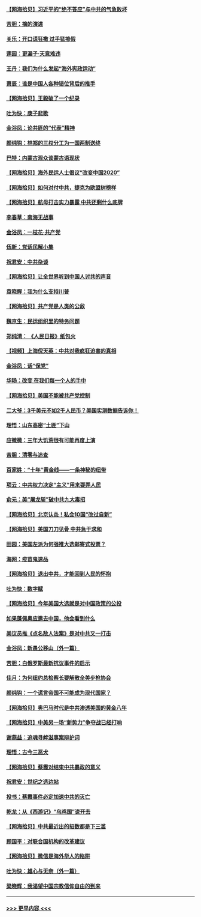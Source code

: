 #### [【网海拾贝】习近平的“绝不答应”与中共的气急败坏](../pages/nsc993/n12382819.md?t=09060202) 
#### [苦胆：摘的演进](../pages/nsc993/n12382619.md?t=09060202) 
#### [关乐：开口谎狂撒 过手猛掺假](../pages/nsc993/n12382604.md?t=09060202) 
#### [莲园：更漏子‧天意难违](../pages/nsc993/n12382598.md?t=09060202) 
#### [王丹：我们为什么发起“海外宪政运动”](../pages/nsc993/n12380286.md?t=09060202) 
#### [萧辰：谁是中国人各种错位背后的推手](../pages/nsc993/n12379800.md?t=09060202) 
#### [【网海拾贝】王毅破了一个纪录](../pages/nsc993/n12379251.md?t=09060202) 
#### [吐为快：庚子悲歌](../pages/nsc993/n12378821.md?t=09060202) 
#### [金浴凤：论共匪的“代表”精神](../pages/nsc993/n12377546.md?t=09060202) 
#### [颜纯钩：林郑的三权分工为一国两制送终](../pages/nsc993/n12377306.md?t=09060202) 
#### [巴特：内蒙古观众谈蒙古语现状](../pages/nsc993/n12376923.md?t=09060202) 
#### [【网海拾贝】海外民运人士倡议“改变中国2020”](../pages/nsc993/n12376682.md?t=09060202) 
#### [【网海拾贝】如何对付中共，捷克为欧盟树榜样](../pages/nsc993/n12374209.md?t=09060202) 
#### [【网海拾贝】航母打击实力暴露 中共还剩什么底牌](../pages/nsc993/n12371825.md?t=09060202) 
#### [李春草：南海无战事](../pages/nsc993/n12371159.md?t=09060202) 
#### [金浴凤：一枝花·共产党](../pages/nsc993/n12368757.md?t=09060202) 
#### [伍新：党话民解小集](../pages/nsc993/n12366907.md?t=09060202) 
#### [祝君安：中共杂谈](../pages/nsc993/n12366076.md?t=09060202) 
#### [【网海拾贝】让全世界听到中国人讨共的声音](../pages/nsc993/n12365569.md?t=09060202) 
#### [袁晓辉：我为什么支持川普](../pages/nsc993/n12362670.md?t=09060202) 
#### [【网海拾贝】共产党是人类的公敌](../pages/nsc993/n12363182.md?t=09060202) 
#### [魏京生：民运组织里的特务问题](../pages/nsc993/n12363010.md?t=09060202) 
#### [郑纯清： 《人民日报》纸包火](../pages/nsc993/n12362706.md?t=09060202) 
#### [【视频】上海倪天英：中共对我疯狂迫害的真相](../pages/nsc993/n12356341.md?t=09060202) 
#### [金浴凤：话“保党”](../pages/nsc993/n12361867.md?t=09060202) 
#### [华旸：改变 在我们每一个人的手中](../pages/nsc993/n12361774.md?t=09060202) 
#### [【网海拾贝】美国不能被共产党控制](../pages/nsc993/n12360271.md?t=09060202) 
#### [二大爷：3千美元不如2千人民币？美国实测数据告诉你！](../pages/nsc993/n12358563.md?t=09060202) 
#### [理悟：山东高密“土匪”下山](../pages/nsc993/n12358535.md?t=09060202) 
#### [应微微：三年大饥荒很有可能再度上演](../pages/nsc993/n12358523.md?t=09060202) 
#### [苦胆：清零与追查](../pages/nsc993/n12358501.md?t=09060202) 
#### [百家姓：“十年”黄金线——一条神秘的纽带](../pages/nsc993/n12358319.md?t=09060202) 
#### [项云：中共权力决定“主义”用来耍弄人民](../pages/nsc993/n12358172.md?t=09060202) 
#### [俞元：美“屠龙斩”破中共九大毒招](../pages/nsc993/n12357822.md?t=09060202) 
#### [【网海拾贝】北京认怂！私会10国“改过自新”](../pages/nsc993/n12357784.md?t=09060202) 
#### [【网海拾贝】美国刀刀见骨 中共急于求和](../pages/nsc993/n12355511.md?t=09060202) 
#### [田园：美国左派为何强推大选邮寄式投票？](../pages/nsc993/n12352963.md?t=09060202) 
#### [海网：疫苗鬼速品](../pages/nsc993/n12354438.md?t=09060202) 
#### [【网海拾贝】退出中共，才能回到人民的怀抱](../pages/nsc993/n12352634.md?t=09060202) 
#### [吐为快：数字赋](../pages/nsc993/n12352317.md?t=09060202) 
#### [【网海拾贝】今年美国大选就是对中国政策的公投](../pages/nsc993/n12350973.md?t=09060202) 
#### [如果蓬佩奥应邀去中国，他会看到什么](../pages/nsc993/n12350945.md?t=09060202) 
#### [美议员推《点名敌人法案》是对中共又一打击](../pages/nsc993/n12350765.md?t=09060202) 
#### [金浴凤：新愚公移山（外一篇）](../pages/nsc993/n12350253.md?t=09060202) 
#### [苦胆：白俄罗斯最新抗议事件的启示](../pages/nsc993/n12349989.md?t=09060202) 
#### [佳月：为何纽约总检察长要解散全美步枪协会](../pages/nsc993/n12349939.md?t=09060202) 
#### [颜纯钩：一个谎言帝国不可能成为现代国家？](../pages/nsc993/n12349898.md?t=09060202) 
#### [【网海拾贝】奥巴马时代是中共渗透美国的黄金八年](../pages/nsc993/n12349284.md?t=09060202) 
#### [【网海拾贝】中美另一场“新势力”争夺战已经打响](../pages/nsc993/n12346998.md?t=09060202) 
#### [谢燕益：追魂寻衅滋事案辩护词](../pages/nsc993/n12346892.md?t=09060202) 
#### [理悟：古今三恶犬](../pages/nsc993/n12345190.md?t=09060202) 
#### [【网海拾贝】蔡霞对结束中共暴政的意义](../pages/nsc993/n12344263.md?t=09060202) 
#### [祝君安：世纪之选边站](../pages/nsc993/n12342382.md?t=09060202) 
#### [投书：蔡霞事件必定加速中共的灭亡](../pages/nsc993/n12341881.md?t=09060202) 
#### [乾龙：从《西游记》“乌鸡国”说开去](../pages/nsc993/n12341690.md?t=09060202) 
#### [【网海拾贝】中共最近出的招数都是下三滥](../pages/nsc993/n12341593.md?t=09060202) 
#### [顾国平：对联合国机构的改革建议](../pages/nsc993/n12339928.md?t=09060202) 
#### [【网海拾贝】微信是海外华人的陷阱](../pages/nsc993/n12338868.md?t=09060202) 
#### [吐为快：雄心与无奈（外一篇）](../pages/nsc993/n12338132.md?t=09060202) 
#### [梁晓辉：我渴望中国宗教信仰自由的到来](../pages/nsc993/n12336657.md?t=09060202) 

----
#### [ >>> 更早内容 <<< ](../indexes/nsc993-earlier.md)
